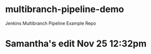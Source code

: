 # multibranch-pipeline-demo
Jenkins Multibranch Pipeline Example Repo
# Samantha's edit Nov 25 12:32pm
